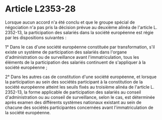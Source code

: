 # Article L2353-28

Lorsque aucun accord n'a été conclu et que le groupe spécial de négociation n'a pas pris la décision prévue au deuxième alinéa de l'article L. 2352-13, la participation des salariés dans la société européenne est régie par les dispositions suivantes :

1° Dans le cas d'une société européenne constituée par transformation, s'il existe un système de participation des salariés dans l'organe d'administration ou de surveillance avant l'immatriculation, tous les éléments de la participation des salariés continuent de s'appliquer à la société européenne ;

2° Dans les autres cas de constitution d'une société européenne, et lorsque la participation au sein des sociétés participant à la constitution de la société européenne atteint les seuils fixés au troisième alinéa de l'article L. 2352-13, la forme applicable de participation des salariés au conseil d'administration ou au conseil de surveillance, selon le cas, est déterminée après examen des différents systèmes nationaux existant au sein de chacune des sociétés participantes concernées avant l'immatriculation de la société européenne.